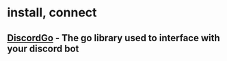 # install, connect

## [DiscordGo](https://github.com/bwmarrin/discordgo) - The go library used to interface with your discord bot